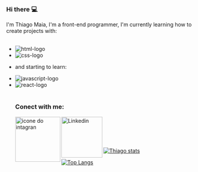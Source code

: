 ### Hi there :computer:
I'm Thiago Maia, I'm a front-end programmer, I'm currently learning how to create projects with:
<br>
<br>
- <img src="https://img.shields.io/badge/HTML5-E34F26?style=for-the-badge&logo=html5&logoColor=white" alt="html-logo" />
- <img src="https://img.shields.io/badge/CSS3-1572B6?style=for-the-badge&logo=css3&logoColor=white" alt="css-logo" /> 
- and starting to learn:
- <img src="https://img.shields.io/badge/JavaScript-323330?style=for-the-badge&logo=javascript&logoColor=F7DF1E" alt="javascript-logo" /> 
- <img src="https://img.shields.io/badge/React-20232A?style=for-the-badge&logo=react&logoColor=61DAFB" alt="react-logo" />
  <br>
  <br>

  ### Conect with me:
  <p>
  <a href="https://www.instagram.com/tthiago_m10?igsh=czB3cnF4aDMwYzQw"> 
  <img align="left" alt="icone do intagran" width="120px" src="https://img.shields.io/badge/Instagram-E4405F?style=for-the-badge&logo=instagram&logoColor=white" />
  </a>
  <a href="http://www.linkedin.com/in/thiago-maia-942b301ba"> 
  <img align="left" alt="Linkedin" width="109px" src="https://img.shields.io/badge/LinkedIn-0077B5?style=for-the-badge&logo=linkedin&logoColor=white" />
  </a>
 
  </p>
  <br/>
  <br/>
  <br/>
  <br/>
  
  [![Thiago stats](https://github-readme-stats.vercel.app/api?username=Thiago-maia-github)](https://github.com/anuraghazra/github-readme-stats)

  [![Top Langs](https://github-readme-stats.vercel.app/api/top-langs/?username=Thiago-maia-github)](https://github.com/anuraghazra/github-readme-stats)
  
